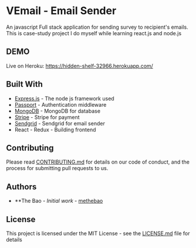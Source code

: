 # VEmail - Email Sender 

An javascript Full stack application for sending survey to recipient's emails. This is case-study project I do myself while learning react.js and node.js


## DEMO
Live on Heroku: https://hidden-shelf-32966.herokuapp.com/



## Built With

* [Express.js](https://expressjs.com/) - The node js framework used
* [Passport](http://www.passportjs.org/) - Authentication middleware
* [MongoDB](https://www.mongodb.com/) - MongoDB for database 
* [Stripe](https://stripe.com/docs/api) - Stripe for payment
* [Sendgrid](https://sendgrid.com/docs/API_Reference/index.html) - Sendgrid for email sender 
* React - Redux  - Building frontend  

## Contributing

Please read [CONTRIBUTING.md](https://gist.github.com/PurpleBooth/b24679402957c63ec426) for details on our code of conduct, and the process for submitting pull requests to us.


## Authors

* **The Bao - *Initial work* - [methebao](https://github.com/methebao)

## License

This project is licensed under the MIT License - see the [LICENSE.md](LICENSE.md) file for details


